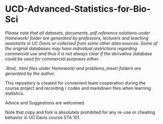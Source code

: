 # UCD-Advanced-Statistics-for-Bio-Sci
*Please note that all datasets, documents, pdf reference solutions under Homework/  folder  are generated by professors, lecturers and teaching assistants in UC Davis or collected from some other data sources. Some of the original databases may have individual restrictions regarding commercial use and thus it is not always clear if the derivative database could be used for commercial purposes either.*

*.Rmd, .html files under Homework/ and problems_meet/ folders are generated by the author.*

This repository is created for convenient team cooperation during the course project and
recording r codes and markdown files when learning statistics.

Advice and Suggestions are welcomed.

Note that copy and fork is absolutely prohibited for any re-use or  cheating behavior in UC Davis course STA 101.